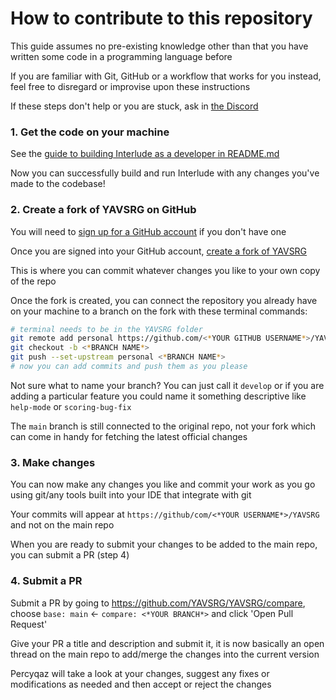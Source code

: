 # How to contribute to this repository

This guide assumes no pre-existing knowledge other than that you have written some code in a programming language before

If you are familiar with Git, GitHub or a workflow that works for you instead, feel free to disregard or improvise upon these instructions

If these steps don't help or you are stuck, ask in [the Discord](https://yavsrg.net/discord)

### 1. Get the code on your machine
See the [guide to building Interlude as a developer in README.md](https://github.com/YAVSRG/YAVSRG?tab=readme-ov-file#-building-interlude-for-developers-only)

Now you can successfully build and run Interlude with any changes you've made to the codebase!

### 2. Create a fork of YAVSRG on GitHub

You will need to [sign up for a GitHub account](https://github.com/login) if you don't have one

Once you are signed into your GitHub account, [create a fork of YAVSRG](https://github.com/YAVSRG/YAVSRG/fork)

This is where you can commit whatever changes you like to your own copy of the repo

Once the fork is created, you can connect the repository you already have on your machine to a branch on the fork with these terminal commands:

```bash
# terminal needs to be in the YAVSRG folder
git remote add personal https://github.com/<*YOUR GITHUB USERNAME*>/YAVSRG.git
git checkout -b <*BRANCH NAME*>
git push --set-upstream personal <*BRANCH NAME*>
# now you can add commits and push them as you please
```

Not sure what to name your branch? You can just call it `develop` or if you are adding a particular feature you could name it something descriptive like `help-mode` or `scoring-bug-fix`

The `main` branch is still connected to the original repo, not your fork which can come in handy for fetching the latest official changes

### 3. Make changes

You can now make any changes you like and commit your work as you go using git/any tools built into your IDE that integrate with git

Your commits will appear at `https://github/com/<*YOUR USERNAME*>/YAVSRG` and not on the main repo

When you are ready to submit your changes to be added to the main repo, you can submit a PR (step 4)

### 4. Submit a PR

Submit a PR by going to https://github.com/YAVSRG/YAVSRG/compare, choose `base: main` <- `compare: <*YOUR BRANCH*>` and click 'Open Pull Request'

Give your PR a title and description and submit it, it is now basically an open thread on the main repo to add/merge the changes into the current version

Percyqaz will take a look at your changes, suggest any fixes or modifications as needed and then accept or reject the changes